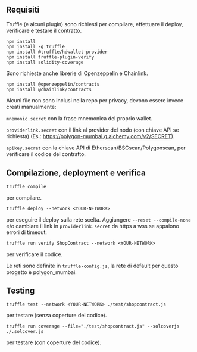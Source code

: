 ## Requisiti

Truffle (e alcuni plugin) sono richiesti per compilare, effettuare il deploy, verificare e testare il contratto.
```
npm install
npm install -g truffle
npm install @truffle/hdwallet-provider
npm install truffle-plugin-verify
npm install solidity-coverage
```

Sono richieste anche librerie di Openzeppelin e Chainlink.
```
npm install @openzeppelin/contracts
npm install @chainlink/contracts
```

Alcuni file non sono inclusi nella repo per privacy, devono essere invece creati manualmente:

`mnemonic.secret` con la frase mnemonica del proprio wallet.

`providerlink.secret` con il link al provider del nodo (con chiave API se richiesta) (Es.: https://polygon-mumbai.g.alchemy.com/v2/SECRET).

`apikey.secret` con la chiave API di Etherscan/BSCscan/Polygonscan, per verificare il codice del contratto.

## Compilazione, deployment e verifica

```
truffle compile
```
per compilare.
```
truffle deploy --network <YOUR-NETWORK>
```
per eseguire il deploy sulla rete scelta. Aggiungere ```--reset --compile-none``` e/o cambiare il link in ```providerlink.secret``` da https a wss se appaiono errori di timeout.
```
truffle run verify ShopContract --network <YOUR-NETWORK>
```
per verificare il codice.

Le reti sono definite in `truffle-config.js`, la rete di default per questo progetto è polygon_mumbai.

## Testing
```
truffle test --network <YOUR-NETWORK> ./test/shopcontract.js
```
per testare (senza coperture del codice).
```
truffle run coverage --file="./test/shopcontract.js" --solcoverjs ./.solcover.js
```
per testare (con coperture del codice).
